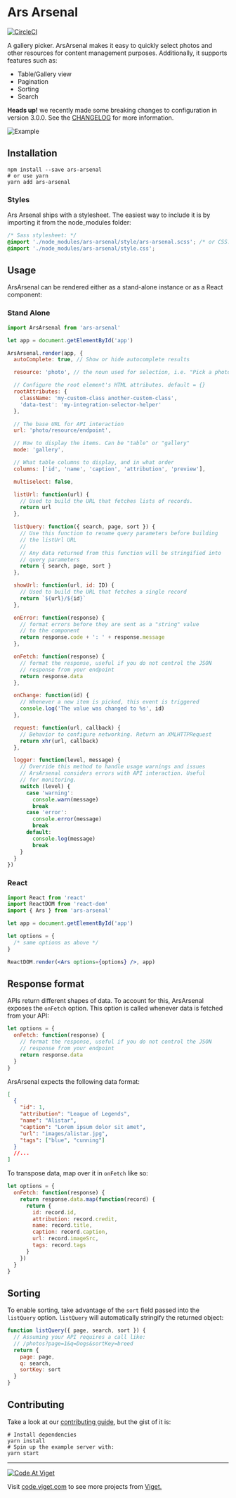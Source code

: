 # Ars Arsenal

[![CircleCI](https://circleci.com/gh/vigetlabs/ars-arsenal.svg?style=svg)](https://circleci.com/gh/vigetlabs/ars-arsenal)

A gallery picker. ArsArsenal makes it easy to quickly select photos and other resources for content management purposes. Additionally, it supports features such as:

- Table/Gallery view
- Pagination
- Sorting
- Search

**Heads up!** we recently made some breaking changes to configuration in version 3.0.0. See the [CHANGELOG](CHANGELOG.md) for more information.

![Example](./screenshots/two-up.png)

## Installation

```shell
npm install --save ars-arsenal
# or use yarn
yarn add ars-arsenal
```

### Styles

Ars Arsenal ships with a stylesheet. The easiest way to include it is by importing it from the node_modules folder:

```scss
/* Sass stylesheet: */
@import './node_modules/ars-arsenal/style/ars-arsenal.scss'; /* or CSS: */
@import './node_modules/ars-arsenal/style.css';
```

## Usage

ArsArsenal can be rendered either as a stand-alone instance or as a React component:

### Stand Alone

```javascript
import ArsArsenal from 'ars-arsenal'

let app = document.getElementById('app')

ArsArsenal.render(app, {
  autoComplete: true, // Show or hide autocomplete results

  resource: 'photo', // the noun used for selection, i.e. "Pick a photo"

  // Configure the root element's HTML attributes. default = {}
  rootAttributes: {
    className: 'my-custom-class another-custom-class',
    'data-test': 'my-integration-selector-helper'
  },

  // The base URL for API interaction
  url: 'photo/resource/endpoint',

  // How to display the items. Can be "table" or "gallery"
  mode: 'gallery',

  // What table columns to display, and in what order
  columns: ['id', 'name', 'caption', 'attribution', 'preview'],

  multiselect: false,

  listUrl: function(url) {
    // Used to build the URL that fetches lists of records.
    return url
  },

  listQuery: function({ search, page, sort }) {
    // Use this function to rename query parameters before building
    // the listUrl URL
    //
    // Any data returned from this function will be stringified into
    // query parameters
    return { search, page, sort }
  },

  showUrl: function(url, id: ID) {
    // Used to build the URL that fetches a single record
    return `${url}/${id}`
  },

  onError: function(response) {
    // format errors before they are sent as a "string" value
    // to the component
    return response.code + ': ' + response.message
  },

  onFetch: function(response) {
    // format the response, useful if you do not control the JSON
    // response from your endpoint
    return response.data
  },

  onChange: function(id) {
    // Whenever a new item is picked, this event is triggered
    console.log('The value was changed to %s', id)
  },

  request: function(url, callback) {
    // Behavior to configure networking. Return an XMLHTTPRequest
    return xhr(url, callback)
  },

  logger: function(level, message) {
    // Override this method to handle usage warnings and issues
    // ArsArsenal considers errors with API interaction. Useful
    // for monitoring.
    switch (level) {
      case 'warning':
        console.warn(message)
        break
      case 'error':
        console.error(message)
        break
      default:
        console.log(message)
        break
    }
  }
})
```

### React

```jsx
import React from 'react'
import ReactDOM from 'react-dom'
import { Ars } from 'ars-arsenal'

let app = document.getElementById('app')

let options = {
  /* same options as above */
}

ReactDOM.render(<Ars options={options} />, app)
```

## Response format

APIs return different shapes of data. To account for this, ArsArsenal exposes the `onFetch` option. This option is called whenever data is fetched from your API:

```javascript
let options = {
  onFetch: function(response) {
    // format the response, useful if you do not control the JSON
    // response from your endpoint
    return response.data
  }
}
```

ArsArsenal expects the following data format:

```json
[
  {
    "id": 1,
    "attribution": "League of Legends",
    "name": "Alistar",
    "caption": "Lorem ipsum dolor sit amet",
    "url": "images/alistar.jpg",
    "tags": ["blue", "cunning"]
  }
  //...
]
```

To transpose data, map over it in `onFetch` like so:

```javascript
let options = {
  onFetch: function(response) {
    return response.data.map(function(record) {
      return {
        id: record.id,
        attribution: record.credit,
        name: record.title,
        caption: record.caption,
        url: record.imageSrc,
        tags: record.tags
      }
    })
  }
}
```

## Sorting

To enable sorting, take advantage of the `sort` field passed into the `listQuery` option. `listQuery` will automatically stringify the returned object:

```javascript
function listQuery({ page, search, sort }) {
  // Assuming your API requires a call like:
  // /photos?page=1&q=Dogs&sortKey=breed
  return {
    page: page,
    q: search,
    sortKey: sort
  }
}
```

## Contributing

Take a look at our [contributing guide](./CONTRIBUTING.md), but the gist of it is:

```shell
# Install dependencies
yarn install
# Spin up the example server with:
yarn start
```

---

<a href="http://code.viget.com">
  <img src="http://code.viget.com/github-banner.png" alt="Code At Viget">
</a>

Visit [code.viget.com](http://code.viget.com) to see more projects from [Viget.](https://viget.com)

